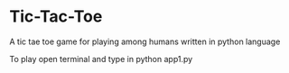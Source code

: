# Tic-Tac-Toe
A tic tae toe game for playing among humans written in python language

To play 
open terminal and type in 
python app1.py 

